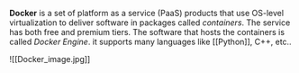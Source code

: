 **Docker** is a set of platform as a service (PaaS) products that use OS-level virtualization to deliver software in packages called *containers*. The service has both free and premium tiers. The software that hosts the containers is called *Docker Engine*. it supports many languages like [[Python]], C++, etc..

![[Docker_image.jpg]]